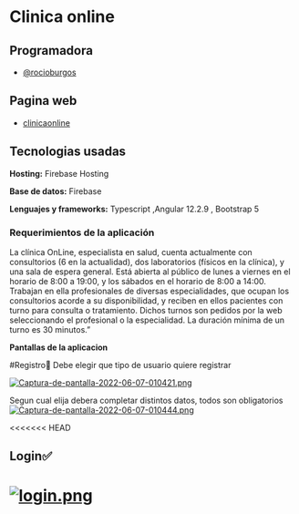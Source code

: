 
# Clinica online




## Programadora

- [@rocioburgos](https://www.github.com/rocioburgos)

## Pagina web

- [clinicaonline](https://clinicaonline2022-f5a8c.web.app/bienvenida)

## Tecnologias usadas

**Hosting:** Firebase Hosting

**Base de datos:** Firebase

**Lenguajes y frameworks:** Typescript ,Angular 12.2.9 , Bootstrap 5

### Requerimientos de la aplicación

La clínica OnLine, especialista en salud, cuenta actualmente con consultorios (6 en la actualidad),
dos laboratorios (físicos en la clínica), y una sala de espera general. Está abierta al público de lunes a
viernes en el horario de 8:00 a 19:00, y los sábados en el horario de 8:00 a 14:00. Trabajan en ella profesionales de diversas especialidades, que ocupan los consultorios acorde a su
disponibilidad, y reciben en ellos pacientes con turno para consulta o tratamiento. Dichos turnos son
pedidos por la web seleccionando el profesional o la especialidad. La duración mínima de un turno es
30 minutos.”

**Pantallas de la aplicacion**

#Registro📝
Debe elegir que tipo de usuario quiere registrar

[![Captura-de-pantalla-2022-06-07-010421.png](https://i.postimg.cc/DyRSp697/Captura-de-pantalla-2022-06-07-010421.png)](https://postimg.cc/sv9fvYfL)

 Segun cual elija debera completar distintos datos, todos son obligatorios 
[![Captura-de-pantalla-2022-06-07-010444.png](https://i.postimg.cc/6TxNn8Px/Captura-de-pantalla-2022-06-07-010444.png)](https://postimg.cc/gLs5P2dg)

<<<<<<< HEAD
## Login✅
 [![login.png](https://i.postimg.cc/rmvpZFHQ/login.png)](https://postimg.cc/Hc9HVHdy)
=======

